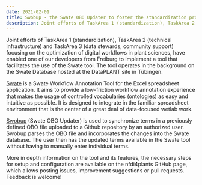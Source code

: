 ```yaml
---
date: 2021-02-01
title: Swobup - the Swate OBO Updater to foster the standardization process
description: Joint efforts of TaskArea 1 (standardization), TaskArea 2 (technical infrastructure) and TaskArea 3 (data stewards, community support) focusing on the optimization of digital workflows in plant sciences, have enabled one of our developers from Freiburg to implement a tool that facilitates the use of the Swate tool. The tool operates in the background on the Swate Database hosted at the DataPLANT site in Tübingen. Swate is a Swate Workflow Annotation Tool for the Excel spreadsheet application ...
---
```


Joint efforts of TaskArea 1 (standardization), TaskArea 2 (technical infrastructure) and TaskArea 3 (data stewards, community support) focusing on the optimization of digital workflows in plant sciences, have enabled one of our developers from Freiburg to implement a tool that facilitates the use of the Swate tool. The tool operates in the background on the Swate Database hosted at the DataPLANT site in Tübingen.

[Swate](https://github.com/nfdi4plants/Swate) is a Swate Workflow Annotation Tool for the Excel spreadsheet application. It aims to provide a low-friction workflow annotation experience that makes the usage of controlled vocabularies (ontologies) as easy and intuitive as possible. It is designed to integrate in the familiar spreadsheet environment that is the center of a great deal of data-focused wetlab work.

[Swobup](https://github.com/nfdi4plants/Swobup) (Swate OBO Updater) is used to synchronize terms in a previously defined OBO file uploaded to a Github repository by an authorized user. Swobup parses the OBO file and incorporates the changes into the Swate database. The user then has the updated terms available in the Swate tool without having to manually enter individual terms.

More in depth information on the tool and its features, the necessary steps for setup and configuration are available on the nfdi4plants GitHub page, which allows posting issues, improvement suggestions or pull requests. Feedback is welcome!